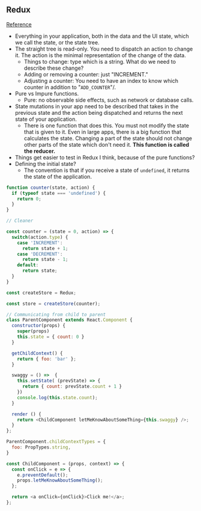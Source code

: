 ## Redux
[Reference](https://egghead.io/lessons/react-redux-the-single-immutable-state-tree)

- Everything in your application, both in the data and the UI state, which we call the state, or the state tree.
- The straight tree is read-only. You need to dispatch an action to change it. The action is the minimal representation of the change of the data.
  - Things to change: type which is a string. What do we need to describe these change?
  - Adding or removing a counter: just "INCREMENT."
  - Adjusting a counter: You need to have an index to know which counter in addition to "`ADD_COUNTER`"/.
- Pure vs Impure functions.
  - Pure: no observable side effects, such as network or database calls.
- State mutations in your app need to be described that takes in the previous state and the action being dispatched and returns the next state of your application.
  - There is one function that does this. You must not modify the state that is given to it. Even in large apps, there is a big function that calculates the state. Changing a part of the state should not change other parts of the state which don't need it. **This function is called the reducer.**
- Things get easier to test in Redux I think, because of the pure functions?
- Defining the initial state?
   - The convention is that if you receive a state of `undefined`, it returns the state of the application.

``` js
function counter(state, action) {
  if (typeof state === 'undefined') {
    return 0;
  }
}
```

``` js
// Cleaner

const counter = (state = 0, action) => {
  switch(action.type) {
    case 'INCREMENT':
      return state + 1;
    case 'DECREMENT':
      return state - 1;
    default:
      return state;
  }
}
```

``` js
const createStore = Redux;

const store = createStore(counter);
```

``` js
// Communicating from child to parent
class ParentComponent extends React.Component {
  constructor(props) {
    super(props)
    this.state = { count: 0 }
  }

  getChildContext() {
    return { foo: 'bar' };
  }

  swaggy = () =>  {
    this.setState( (prevState) => {
      return { count: prevState.count + 1 }
    })
    console.log(this.state.count);
  }

  render () {
    return <ChildComponent letMeKnowAboutSomeThing={this.swaggy} />;
  }
};

ParentComponent.childContextTypes = {
  foo: PropTypes.string,
}

const ChildComponent = (props, context) => {
  const onClick = e => {
    e.preventDefault();
    props.letMeKnowAboutSomeThing();
  };

  return <a onClick={onClick}>Click me!</a>;
};
```
